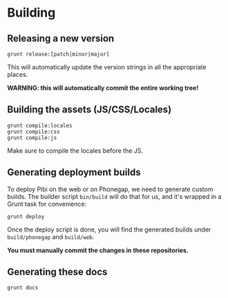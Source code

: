 # Building

## Releasing a new version

    grunt release:[patch|minor|major]

This will automatically update the version strings in all the appropriate places.

**WARNING: this will automatically commit the entire working tree!**

## Building the assets (JS/CSS/Locales)

    grunt compile:locales
    grunt compile:css
    grunt compile:js

Make sure to compile the locales before the JS.

## Generating deployment builds

To deploy Pibi on the web or on Phonegap, we need to generate custom builds.
The builder script `bin/build` will do that for us, and it's wrapped in a Grunt
task for convenience:

    grunt deploy

Once the deploy script is done, you will find the generated builds under
`build/phonegap` and `build/web`.

**You must manually commit the changes in these repositories.**

## Generating these docs

    grunt docs